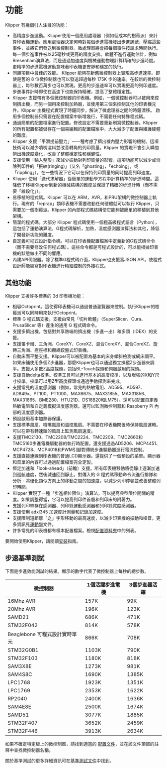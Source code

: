 # 功能

Klipper 有幾個引人注目的功能：

* 高精度步進運動。Klipper使用一個應用處理器（例如低成本的樹莓派）來計算印表機運動。應用處理器決定何時對每個步進電機發出步進訊號，壓縮這些事件，並將它們發送到微控制器。微處理器將會把每個事件按請求時間執行。每一個步進事件被以25毫秒或更高的精度安排。軟體不進行運動估計，例如 Bresenham演算法，而是通過加速度與機械運動物理計算精確的步進時間。更精準的步進電機運動意味著印表機更安靜和穩定的執行。
* 同類項目中最佳的效能。 Klipper 能夠在新舊微控制器上實現高步進速率。即使是舊的 8 位微控制器也可以發送超過每秒 175K 步的速率。在較新的微控制器上，每秒數百萬步也可以實現。更高的步進速率可以實現更高的列印速度。步進事件計時即使在高速下也能保持精確，提高了整體穩定性。
* Klipper 支援帶有多個微控制器的印表機。例如，一個微控制器可以被用來控制擠出機，而另一個用來控制加熱器，並使用第三個來控制其他的印表機元件。Klipper 主機程式實現了時鐘同步，解決了微處理器之間的時鐘漂移。 啟用多個控制器只需要在配置檔案中新增幾行，不需要任何特殊程式碼。
* 通過簡單的配置檔案進行配置。修改設定不需要重新刷寫微控制器。Klipper 的所有配置都被儲存在一個易編輯的配置檔案中，大大減少了配置與維護硬體的難度。
* Klipper 支援「平滑提前壓力」--一種考慮了擠出機內壓力影響的機制。這項技術可以減少噴嘴溢料並改善轉角的列印質量。Klipper 的實現不會引入瞬間擠出機速度變化，改善了整體穩定性和穩健性。
* 支援使用「輸入整形」來減少振動對列印質量的影響。這項功能可以減少或消除列印件的「振紋(ringing)」（又名「ghosting」，「echoing」，或「rippling」）。在一些情況下它可以在保持列印質量的同時提高列印速度。
* Klipper 使用「迭代求解器」從簡單的運動學方程中計算精準的步進時間。這降低了移植Klipper到新的機械結構的難度並保證了精確的步進計時（而不需要「線段化」）。
* 易移植的程式碼。Klipper 可以在 ARM，AVR，和PRU架構的微控制器上執行。現有的「reprap」類印表機不需要改動任何硬體就可以執行 Klipper，只需要加一個樹莓派。Klipper 的內部程式碼結構使它能夠被簡單的移植到其他架構。
* 簡潔的程式碼。大部分 Klipper 程式碼使用一個極高級程式語言（Python），這包括了運動演算法，G程式碼解析，加熱，溫度感測器演算法和其他，降低了開發新功能的難度。
* 自定義可程式設計指令碼。可以在印表機配置檔案中定義新的G程式碼命令（而不需要修改任何程式碼）。這些命令都是可程式設計的，可以能根據印表機的狀態做出不同的響應。
* 內建API伺服器。除了標準G程式碼介面，Klipper也支援富JSON API。使程式設計師能編寫對印表機進行精細控制的外接程式。

## 其他功能

Klipper 支援許多標準的 3d 印表機功能：

* 相容Octoprint。這使得印表機可以通過普通瀏覽器來控制。執行Klipper的樹莓派可以同時用來執行Octoprint。
* 標準 G 程式碼支援。支援由常見「切片軟體」（SuperSlicer、Cura、PrusaSlicer 等）產生的通用 G 程式碼命令。
* 支援多擠出機。包括對共享熱端的擠出機（多進一出）和多頭（IDEX）的支援。
* 支援笛卡爾、三角洲、CoreXY、CoreXZ、混合CoreXY、混合CoreXZ、旋轉三角洲、極座標和纜繩鉸盤式印表機。
* 自動床面平整支援。Klipper可以被配置為基本的床身傾斜檢測或網床調平。如果床鋪使用多個Z步進器，那麼Klipper也可以通過獨立操縱Z步進器來調平。支援大多數Z高度探頭，包括BL-Touch探頭和伺服啟用的探頭。
* 支援自動delta校準。校準工具可以進行基本的高度校準，以及增強的X和Y尺寸校準。校準可以用Z型高度探頭或通過手動探測來完成。
* 支援常見的溫度感測器（例如，常見的熱敏電阻、AD595、AD597、AD849x、PT100、PT1000、MAX6675、MAX31855、MAX31856、MAX31865、BME280、HTU21D、DS18B20和LM75）。還可以配置自定義熱敏電阻和自定義模擬溫度感測器。還可以監測微控制器和 Raspberry Pi 內部的溫度感測器。
* 預設啟用基本加熱器保護。
* 支援標準風扇、噴嘴風扇和溫控風扇。不需要在印表機閑置時保持風扇運轉。可以在帶有轉速錶的風扇上監測風扇速度。
* 支援TMC2130、TMC2208/TMC2224、TMC2209、TMC2660和TMC5160步進電機驅動器的執行時配置。還支援通過AD5206、MCP4451、MCP4728、MCP4018和PWM引腳對傳統步進驅動器進行電流控制。
* 支援直接連線到印表機的普通LCD顯示器。還提供了一個預設的菜單。顯示器和菜單的內容可以通過配置檔案完全定製。
* 恒定加速和「look-ahead」（前瞻）支援。所有印表機移動將從靜止逐漸加速到巡航速度，然後減速回到靜止。對傳入的 G 程式碼移動命令流進行排隊和分析 - 將優化類似方向上的移動之間的加速度，以減少列印停頓並改善整體列印時間。
* Klipper 實現了一種「步進相位限位」演算法，可以提高典型限位開關的精度。如果調整得當，它可以提高列印件首層和列印床的附著力。
* 支援列印絲存在感測器、列印絲運動感測器和列印絲寬度感測器。
* 支援使用 adxl345 加速度計測量和記錄加速度。
* 支援限制短距離「之」字形移動的最高速度，以減少印表機的振動和噪音。更多資訊見[運動學](Kinematics.md)文件。
* 許多常見的印表機都有樣本配置檔案。檢視[配置資料夾](../config/)中的列表。

要開始使用Klipper，請閱讀[安裝](Installation.md)指南。

## 步速基準測試

下面是步進效能測試的結果。顯示的數字代表了微控制器上每秒的總步數。

| 微控制器 | 1個活躍步進電機 | 3個步進器活躍 |
| --- | --- | --- |
| 16Mhz AVR | 157K | 99K |
| 20Mhz AVR | 196K | 123K |
| SAMD21 | 686K | 471K |
| STM32F042 | 814K | 578K |
| Beaglebone 可程式設計實時單元 | 866K | 708K |
| STM32G0B1 | 1103K | 790K |
| STM32F103 | 1180K | 818K |
| SAM3X8E | 1273K | 981K |
| SAM4S8C | 1690K | 1385K |
| LPC1768 | 1923K | 1351K |
| LPC1769 | 2353K | 1622K |
| RP2040 | 2400K | 1636K |
| SAM4E8E | 2500K | 1674K |
| SAMD51 | 3077K | 1885K |
| STM32F407 | 3652K | 2459K |
| STM32F446 | 3913K | 2634K |

如果不確定特定板上的微控制器，請找到適當的 [配置文件](../config/)，並在該文件頂部的註釋中查找微控制器名稱。

關於基準測試的更多詳細資訊可在[基準測試文件](Benchmarks.md)中找到。
